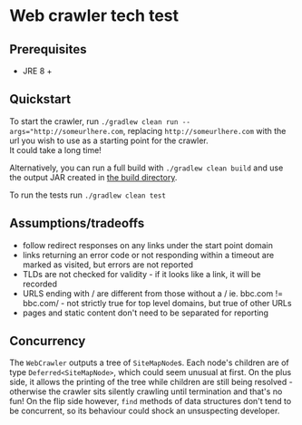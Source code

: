 # Web crawler tech test

## Prerequisites
* JRE 8 +

## Quickstart
To start the crawler, run `./gradlew clean run --args="http://someurlhere.com`, replacing `http://someurlhere.com` with the url you wish to use as a starting point for the crawler.  
It could take a long time!

Alternatively, you can run a full build with `./gradlew clean build` and use the output JAR created in [the build directory](./build).  

To run the tests run `./gradlew clean test`

## Assumptions/tradeoffs
* follow redirect responses on any links under the start point domain
* links returning an error code or not responding within a timeout are marked as visited, but errors are not reported
* TLDs are not checked for validity - if it looks like a link, it will be recorded
* URLS ending with / are different from those without a / ie. bbc.com != bbc.com/ - not strictly true for top level domains, but true of other URLs
* pages and static content don't need to be separated for reporting


## Concurrency
The `WebCrawler` outputs a tree of `SiteMapNode`s.  Each node's children are of type `Deferred<SiteMapNode>`, which could seem unusual at first. 
On the plus side, it allows the printing of the tree while children are still being resolved - otherwise the crawler sits silently crawling until termination and that's no fun!
On the flip side however, `find` methods of data structures don't tend to be concurrent, so its behaviour could shock an unsuspecting developer.
